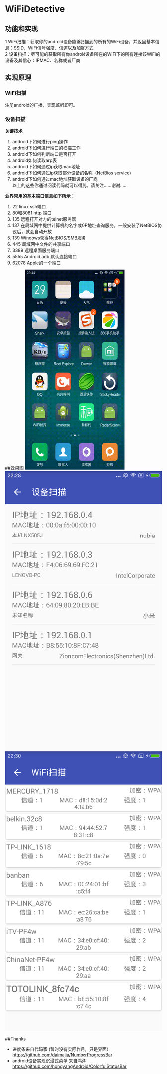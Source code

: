# WiFiDetective

## 功能和实现
1 WiFi扫描：获取你的android设备能够扫描到的所有的WiFi设备，并返回基本信息：SSID、WiFi信号强度、信道以及加密方式  
2 设备扫描：尽可能的获取所有你android设备所在的WiFi下的所有连接该WiFi的设备及其信心：IPMAC、名称或者厂商

## 实现原理 
### WiFi扫描
注册android的广播，实现监听即可。
### 设备扫描
**关键技术**  
1. android下如何进行ping操作  
2. android下如何进行端口的扫描工作  
3. android下如何判断端口是否打开  
4. android如何读取arp表  
5. android下如何通过ip获取mac地址  
6. android下如何通过ip获取部分设备的名称（NetBios service)    
7. android下如何通过mac地址获取设备的厂商       
以上的这些你通过阅读代码就可以得到。请关注……谢谢……     

**业界常用的基本端口信息如下所示：**  
1. 22 linux ssh端口  
2. 80和8081 http 端口  
3. 135 远程打开对方的telnet服务器  
4. 137 在局域网中提供计算机的名字或OP地址查询服务，一般安装了NetBIOS协议后，就会自动开放  
5. 139 Windows获得NetBIOS/SMB服务  
6. 445 局域网中文件的共享端口  
7. 3389 远程桌面服务端口  
8. 5555 Android adb 默认连接端口  
9. 62078 Apple的一个端口

##效果图
![image](gif/wifidetective.gif "效果图")
![image](gif/screenshort.png)   
![image](gif/wifi_scan.png)  

##Thanks
* 进度条来自代码家  (暂时没有实际作用，只是界面）      
https://github.com/daimajia/NumberProgressBar
* android设备实现沉浸式菜单   来自鸿洋  
https://github.com/hongyangAndroid/ColorfulStatusBar

